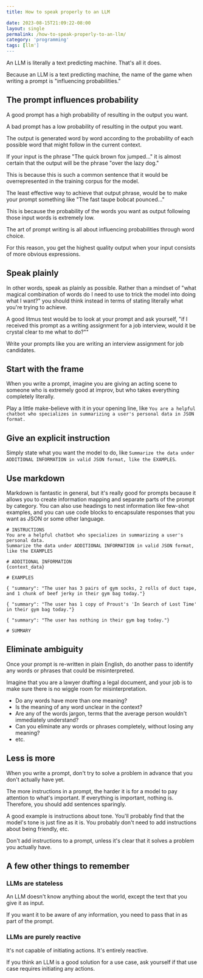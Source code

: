 ```yaml
---
title: How to speak properly to an LLM

date: 2023-08-15T21:09:22-08:00
layout: single
permalink: /how-to-speak-properly-to-an-llm/
category: 'programming'
tags: [llm']
---
```


An LLM is literally a text predicting machine. That's all it does. 

Because an LLM is a text predicting machine, the name of the game when writing a prompt is "influencing probabilities."


## The prompt influences probability

A good prompt has a high probability of resulting in the output you want.

A bad prompt has a low probability of resulting in the output you want.

The output is generated word by word according to the probability of each possible word that might follow in the current context.

If your input is the phrase "The quick brown fox jumped..." it is almost certain that the output will be the phrase "over the lazy dog."

This is because this is such a common sentence that it would be overrepresented in the training corpus for the model.

The least effective way to achieve that output phrase, would be to make your prompt something like "The fast taupe bobcat pounced..."

This is because the probability of the words you want as output following those input words is extremely low.

The art of prompt writing is all about influencing probabilities through word choice.

For this reason, you get the highest quality output when your input consists of more obvious expressions. 


## Speak plainly

In other words, speak as plainly as possible. Rather than a mindset of "what magical combination of words do I need to use to trick the model into doing what I want?" you should think instead in terms of stating literally what you're trying to achieve.

A good litmus test would be to look at your prompt and ask yourself, "if I received this prompt as a writing assignment for a job interview, would it be crystal clear to me what to do?""

Write your prompts like you are writing an interview assignment for job candidates.


## Start with the frame

When you write a prompt, imagine you are giving an acting scene to someone who is extremely good at improv, but who takes everything completely literally.

Play a little make-believe with it in your opening line, like `You are a helpful chatbot who specializes in summarizing a user's personal data in JSON format.`


## Give an explicit instruction

Simply state what you want the model to do, like `Summarize the data under ADDITIONAL INFORMATION in valid JSON format, like the EXAMPLES`.


## Use markdown

Markdown is fantastic in general, but it's really good for prompts because it allows you to create information mapping and separate parts of the prompt by category. You can also use headings to nest information like few-shot examples, and you can use code blocks to encapsulate responses that you want as JSON or some other language.

```
# INSTRUCTIONS
You are a helpful chatbot who specializes in summarizing a user's personal data.
Summarize the data under ADDITIONAL INFORMATION in valid JSON format, like the EXAMPLES

# ADDITIONAL INFORMATION
{context_data}

# EXAMPLES

{ "summary": "The user has 3 pairs of gym socks, 2 rolls of duct tape, and 1 chunk of beef jerky in their gym bag today."}

{ "summary": "The user has 1 copy of Proust's 'In Search of Lost Time' in their gym bag today."}

{ "summary": "The user has nothing in their gym bag today."}

# SUMMARY
```


## Eliminate ambiguity 

Once your prompt is re-written in plain English, do another pass to identify any words or phrases that could be misinterpreted.

Imagine that you are a lawyer drafting a legal document, and your job is to make sure there is no wiggle room for misinterpretation.

* Do any words have more than one meaning?
* Is the meaning of any word unclear in the context?
* Are any of the words jargon, terms that the average person wouldn't immediately understand?
* Can you eliminate any words or phrases completely, without losing any meaning?
* etc.


## Less is more

When you write a prompt, don't try to solve a problem in advance that you don't actually have yet.

The more instructions in a prompt, the harder it is for a model to pay attention to what's important. If everything is important, nothing is. Therefore, you should add sentences sparingly.

A good example is instructions about tone. You'll probably find that the model's tone is just fine as it is. You probably don't need to add instructions about being friendly, etc.

Don't add instructions to a prompt, unless it's clear that it solves a problem you actually have.


## A few other things to remember


### LLMs are stateless

An LLM doesn't know anything about the world, except the text that you give it as input.

If you want it to be aware of any information, you need to pass that in as part of the prompt.


### LLMs are purely reactive

It's not capable of initiating actions. It's entirely reactive.

If you think an LLM is a good solution for a use case, ask yourself if that use case requires initiating any actions.
